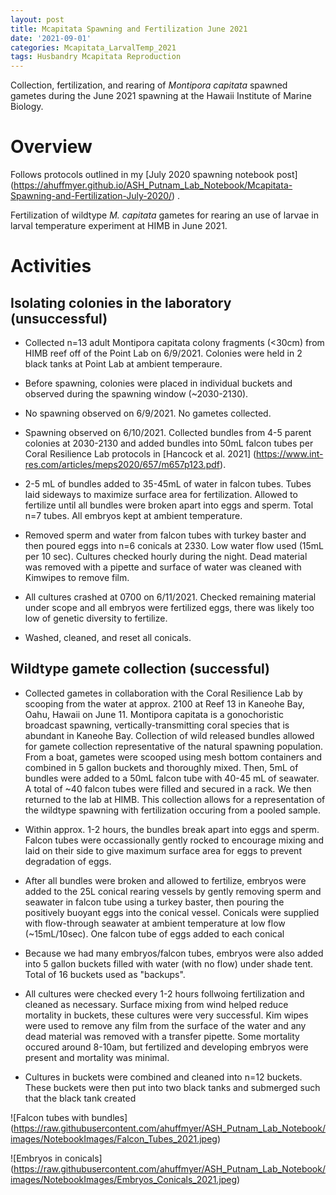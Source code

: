 ```yaml
---
layout: post
title: Mcapitata Spawning and Fertilization June 2021
date: '2021-09-01'
categories: Mcapitata_LarvalTemp_2021
tags: Husbandry Mcapitata Reproduction
---
```


Collection, fertilization, and rearing of *Montipora capitata* spawned gametes during the June 2021 spawning at the Hawaii Institute of Marine Biology. 

# Overview 

Follows protocols outlined in my [July 2020 spawning notebook post] (https://ahuffmyer.github.io/ASH_Putnam_Lab_Notebook/Mcapitata-Spawning-and-Fertilization-July-2020/) .  

Fertilization of wildtype *M. capitata* gametes for rearing an use of larvae in larval temperature experiment at HIMB in June 2021.  

# Activities  

## Isolating colonies in the laboratory (unsuccessful) 

* Collected n=13 adult Montipora capitata colony fragments (<30cm) from HIMB reef off of the Point Lab on 6/9/2021. Colonies were held in 2 black tanks at Point Lab at ambient temperaure.  

* Before spawning, colonies were placed in individual buckets and observed during the spawning window (~2030-2130).

* No spawning observed on 6/9/2021. No gametes collected. 

* Spawning observed on 6/10/2021. Collected bundles from 4-5 parent colonies at 2030-2130 and added bundles into 50mL falcon tubes per Coral Resilience Lab protocols in [Hancock et al. 2021] (https://www.int-res.com/articles/meps2020/657/m657p123.pdf). 

* 2-5 mL of bundles added to 35-45mL of water in falcon tubes. Tubes laid sideways to maximize surface area for fertilization. Allowed to fertilize until all bundles were broken apart into eggs and sperm. Total n=7 tubes. All embryos kept at ambient temperature.  

* Removed sperm and water from falcon tubes with turkey baster and then poured eggs into n=6 conicals at 2330. Low water flow used (15mL per 10 sec). Cultures checked hourly during the night. Dead material was removed with a pipette and surface of water was cleaned with Kimwipes to remove film. 

* All cultures crashed at 0700 on 6/11/2021. Checked remaining material under scope and all embryos were fertilized eggs, there was likely too low of genetic diversity to fertilize. 

* Washed, cleaned, and reset all conicals.  

## Wildtype gamete collection (successful)  

* Collected gametes in collaboration with the Coral Resilience Lab by scooping from the water at approx. 2100 at Reef 13 in Kaneohe Bay, Oahu, Hawaii on June 11. Montipora capitata is a gonochoristic broadcast spawning, vertically-transmitting coral species that is abundant in Kaneohe Bay. Collection of wild released bundles allowed for gamete collection representative of the natural spawning population. From a boat, gametes were scooped using mesh bottom containers and combined in 5 gallon buckets and thoroughly mixed. Then, 5mL of bundles were added to a 50mL falcon tube with 40-45 mL of seawater. A total of ~40 falcon tubes were filled and secured in a rack. We then returned to the lab at HIMB. This collection allows for a representation of the wildtype spawning with fertilization occuring from a pooled sample. 

* Within approx. 1-2 hours, the bundles break apart into eggs and sperm. Falcon tubes were occassionally gently rocked to encourage mixing and laid on their side to give maximum surface area for eggs to prevent degradation of eggs. 

*  After all bundles were broken and allowed to fertilize, embryos were added to the 25L conical rearing vessels by gently removing sperm and seawater in falcon tube using a turkey baster, then pouring the positively buoyant eggs into the conical vessel. Conicals were supplied with flow-through seawater at ambient temperature at low flow (~15mL/10sec). One falcon tube of eggs added to each conical

* Because we had many embryos/falcon tubes, embryos were also added into 5 gallon buckets filled with water (with no flow) under shade tent. Total of 16 buckets used as "backups".  

* All cultures were checked every 1-2 hours follwoing fertilization and cleaned as necessary. Surface mixing from wind helped reduce mortality in buckets, these cultures were very successful. Kim wipes were used to remove any film from the surface of the water and any dead material was removed with a transfer pipette. Some mortality occured around 8-10am, but fertilized and developing embryos were present and mortality was minimal. 

* Cultures in buckets were combined and cleaned into n=12 buckets. These buckets were then put into two black tanks and submerged such that the black tank created 

![Falcon tubes with bundles] (https://raw.githubusercontent.com/ahuffmyer/ASH_Putnam_Lab_Notebook/images/NotebookImages/Falcon_Tubes_2021.jpeg)  

![Embryos in conicals] (https://raw.githubusercontent.com/ahuffmyer/ASH_Putnam_Lab_Notebook/images/NotebookImages/Embryos_Conicals_2021.jpeg)  
